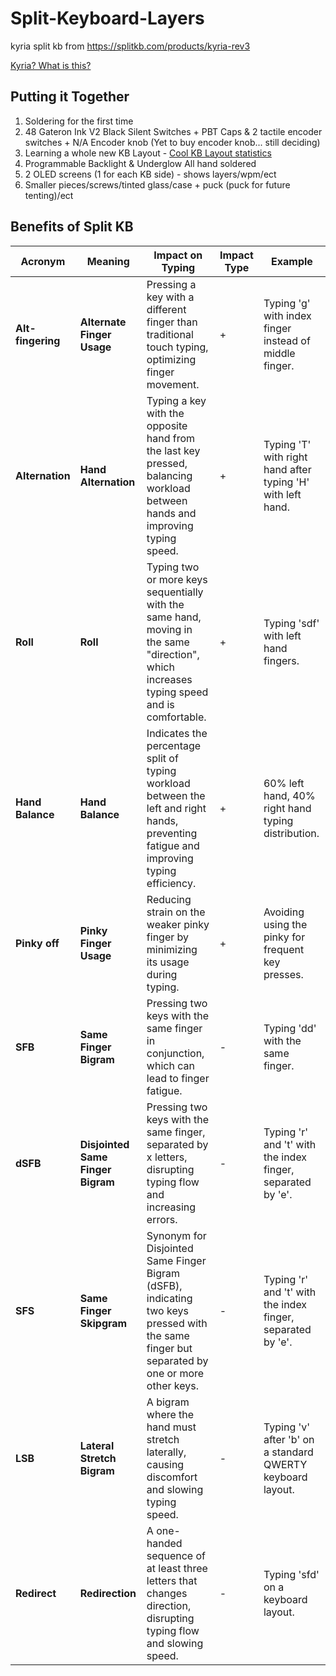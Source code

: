 # Split-Keyboard-Layers
kyria split kb from https://splitkb.com/products/kyria-rev3

[Kyria? What is this?](https://docs.splitkb.com/product-guides/aurora-series/build-guide/what-is-what)

## Putting it Together
1. Soldering for the first time
2. 48 Gateron Ink V2 Black Silent Switches + PBT Caps & 2 tactile encoder switches + N/A Encoder knob (Yet to buy encoder knob... still deciding)
3. Learning a whole new KB Layout - [Cool KB Layout statistics](https://cyanophage.github.io/#handsdown-promethium)
4. Programmable Backlight & Underglow All hand soldered
5. 2 OLED screens (1 for each KB side) - shows layers/wpm/ect
6. Smaller pieces/screws/tinted glass/case + puck (puck for future tenting)/ect

## Benefits of Split KB 

| Acronym           | Meaning                           | Impact on Typing                                                                                                                            | Impact Type | Example                                                     |
| ----------------- | --------------------------------- | ------------------------------------------------------------------------------------------------------------------------------------------- | ----------- | ----------------------------------------------------------- |
| **Alt-fingering** | **Alternate Finger Usage**        | Pressing a key with a different finger than traditional touch typing, optimizing finger movement.                                           | +           | Typing 'g' with index finger instead of middle finger.      |
| **Alternation**   | **Hand Alternation**              | Typing a key with the opposite hand from the last key pressed, balancing workload between hands and improving typing speed.                 | +           | Typing 'T' with right hand after typing 'H' with left hand. |
| **Roll**          | **Roll**                          | Typing two or more keys sequentially with the same hand, moving in the same "direction", which increases typing speed and is comfortable.   | +           | Typing 'sdf' with left hand fingers.                        |
| **Hand Balance**  | **Hand Balance**                  | Indicates the percentage split of typing workload between the left and right hands, preventing fatigue and improving typing efficiency.     | +           | 60% left hand, 40% right hand typing distribution.          |
| **Pinky off**     | **Pinky Finger Usage**            | Reducing strain on the weaker pinky finger by minimizing its usage during typing.                                                           | +           | Avoiding using the pinky for frequent key presses.          |
| **SFB**           | **Same Finger Bigram**            | Pressing two keys with the same finger in conjunction, which can lead to finger fatigue.                                                    | -           | Typing 'dd' with the same finger.                           |
| **dSFB**          | **Disjointed Same Finger Bigram** | Pressing two keys with the same finger, separated by x letters, disrupting typing flow and increasing errors.                               | -           | Typing 'r' and 't' with the index finger, separated by 'e'. |
| **SFS**           | **Same Finger Skipgram**          | Synonym for Disjointed Same Finger Bigram (dSFB), indicating two keys pressed with the same finger but separated by one or more other keys. | -           | Typing 'r' and 't' with the index finger, separated by 'e'. |
| **LSB**           | **Lateral Stretch Bigram**        | A bigram where the hand must stretch laterally, causing discomfort and slowing typing speed.                                                | -           | Typing 'v' after 'b' on a standard QWERTY keyboard layout.  |
| **Redirect**      | **Redirection**                   | A one-handed sequence of at least three letters that changes direction, disrupting typing flow and slowing speed.                           | -           | Typing 'sfd' on a keyboard layout.                          |

